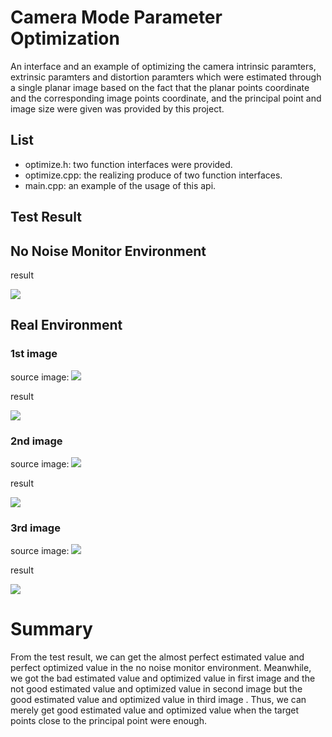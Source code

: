 Camera Mode Parameter Optimization
====================================
An interface and an example of optimizing the camera intrinsic paramters, extrinsic paramters and distortion paramters which were estimated through a single planar image based on the fact that the planar points coordinate and the corresponding image points coordinate, and the principal point and image size were given was provided by this project.

List
----
* optimize.h: two function interfaces were provided.
* optimize.cpp: the realizing produce of two function interfaces.
* main.cpp: an example of the usage of this api.

Test Result
------------
No Noise Monitor Environment
----------------------------
result

![](./pic/monitor1.jpg)


Real Environment
----------------------------
### 1st image
source image:
![](./pic/1.jpg)

result

![](./pic/img1_rst.jpg)


### 2nd image
source image: 
![](./pic/2.jpg)

result

![](./pic/img2_rst.jpg)


### 3rd image
source image: 
![](./pic/3.jpg)

result

![](./pic/img3_rst.jpg)

# Summary
From the test result, we can get the almost perfect estimated value and perfect optimized value in the no noise monitor environment. Meanwhile, we got the bad estimated value and optimized value in first image and the not good estimated value and optimized value in second image but the good estimated value and optimized value in third image . Thus, we can merely get good estimated value and optimized value when the target points close to the principal point were enough.

